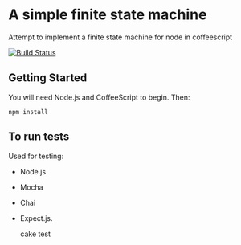 # A simple finite state machine 
Attempt to implement a finite state machine for node in coffeescript

[![Build Status](https://travis-ci.org/sebs/coffee-fsm.svg)](https://travis-ci.org/sebs/coffee-fsm)

## Getting Started
You will need Node.js and CoffeeScript to begin. Then:

    npm install

## To run tests

Used for testing: 

* Node.js
* Mocha
* Chai
* Expect.js.

    cake test
